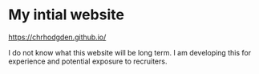 # My intial website

https://chrhodgden.github.io/

I do not know what this website will be long term. I am developing this for experience and potential exposure to recruiters.

